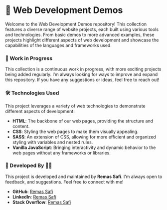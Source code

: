 # 🚀 Web Development Demos

Welcome to the Web Development Demos repository! This collection features a diverse range of website projects, each built using various tools and technologies. From basic demos to more advanced examples, these projects highlight different aspects of web development and showcase the capabilities of the languages and frameworks used.

### 🚧 Work in Progress

This collection is a continuous work in progress, with more exciting projects being added regularly. I’m always looking for ways to improve and expand this repository. If you have any suggestions or ideas, feel free to reach out!

### 🛠️ Technologies Used

This project leverages a variety of web technologies to demonstrate different aspects of development:

- **HTML**: The backbone of our web pages, providing the structure and content.
- **CSS**: Styling the web pages to make them visually appealing.
- **SASS**: An extension of CSS, allowing for more efficient and organized styling with variables and nested rules.
- **Vanilla JavaScript**: Bringing interactivity and dynamic behavior to the web pages without any frameworks or libraries.

### 👸 Developed By 👩‍💻

This project is developed and maintained by **Remas Safi**. I'm always open to feedback, and suggestions. Feel free to connect with me!

- **GitHub**: [Remas Safi](https://github.com/RemasSafi)
- **LinkedIn**: [Remas Safi](https://www.linkedin.com/in/remas-safi/)
- **Stack Overflow**: [Remas Safi](https://stackoverflow.com/users/13058371/remoo)
